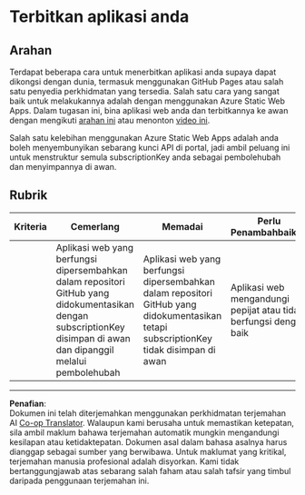 <!--
CO_OP_TRANSLATOR_METADATA:
{
  "original_hash": "0ccdc1faa676a485c4c6ecbddb9f9067",
  "translation_date": "2025-08-28T00:03:38+00:00",
  "source_file": "3-transport/lessons/3-visualize-location-data/assignment.md",
  "language_code": "ms"
}
-->
# Terbitkan aplikasi anda

## Arahan

Terdapat beberapa cara untuk menerbitkan aplikasi anda supaya dapat dikongsi dengan dunia, termasuk menggunakan GitHub Pages atau salah satu penyedia perkhidmatan yang tersedia. Salah satu cara yang sangat baik untuk melakukannya adalah dengan menggunakan Azure Static Web Apps. Dalam tugasan ini, bina aplikasi web anda dan terbitkannya ke awan dengan mengikuti [arahan ini](https://github.com/Azure/static-web-apps-cli) atau menonton [video ini](https://www.youtube.com/watch?v=ADVGIXciYn8&list=PLlrxD0HtieHgMPeBaDQFx9yNuFxx6S1VG&index=3). 

Salah satu kelebihan menggunakan Azure Static Web Apps adalah anda boleh menyembunyikan sebarang kunci API di portal, jadi ambil peluang ini untuk menstruktur semula subscriptionKey anda sebagai pembolehubah dan menyimpannya di awan.

## Rubrik

| Kriteria | Cemerlang                                                                                                                               | Memadai                                                                                                            | Perlu Penambahbaikan                                   |
| -------- | --------------------------------------------------------------------------------------------------------------------------------------- | ------------------------------------------------------------------------------------------------------------------- | --------------------------------------------------- |
|          | Aplikasi web yang berfungsi dipersembahkan dalam repositori GitHub yang didokumentasikan dengan subscriptionKey disimpan di awan dan dipanggil melalui pembolehubah | Aplikasi web yang berfungsi dipersembahkan dalam repositori GitHub yang didokumentasikan tetapi subscriptionKey tidak disimpan di awan | Aplikasi web mengandungi pepijat atau tidak berfungsi dengan baik |

---

**Penafian**:  
Dokumen ini telah diterjemahkan menggunakan perkhidmatan terjemahan AI [Co-op Translator](https://github.com/Azure/co-op-translator). Walaupun kami berusaha untuk memastikan ketepatan, sila ambil maklum bahawa terjemahan automatik mungkin mengandungi kesilapan atau ketidaktepatan. Dokumen asal dalam bahasa asalnya harus dianggap sebagai sumber yang berwibawa. Untuk maklumat yang kritikal, terjemahan manusia profesional adalah disyorkan. Kami tidak bertanggungjawab atas sebarang salah faham atau salah tafsir yang timbul daripada penggunaan terjemahan ini.